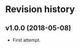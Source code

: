 Revision history
=================================



v1.0.0 (2018-05-08)
---------------------------------

* First attempt.
